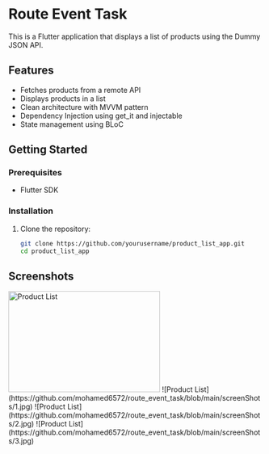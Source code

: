 # Route Event Task

This is a Flutter application that displays a list of products using the Dummy JSON API.

## Features
- Fetches products from a remote API
- Displays products in a list
- Clean architecture with MVVM pattern
- Dependency Injection using get_it and injectable
- State management using BLoC

## Getting Started

### Prerequisites
- Flutter SDK

### Installation
1. Clone the repository:
   ```sh
   git clone https://github.com/yourusername/product_list_app.git
   cd product_list_app
## Screenshots
<img src="https://github.com/mohamed6572/route_event_task/blob/main/screenShots/1.jpg" alt="Product List" width="300" height="200"/>
![Product List](https://github.com/mohamed6572/route_event_task/blob/main/screenShots/1.jpg)
![Product List](https://github.com/mohamed6572/route_event_task/blob/main/screenShots/2.jpg)
![Product List](https://github.com/mohamed6572/route_event_task/blob/main/screenShots/3.jpg)
